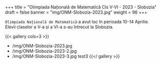 +++
title = "Olimpiada Națională de Matematică Cls V-VI - 2023 - Slobozia"
draft = false
banner = "img/ONM-Slobozia-2023.jpg"
weight = 96
+++

`Olimpiada Națională de Matematică` a avut loc în perioada 10-14 Aprilie.
Elevii claselor a V-a și a VI-a s-au întrecut la Slobozia.

{{< gallery cols=3 >}}
- /img/ONM-Slobozia-2023.jpg
- /img/ONM-Slobozia-2023-2.jpg
- /img/ONM-Slobozia-2023-3.jpg
  test3
{{</ gallery >}}
